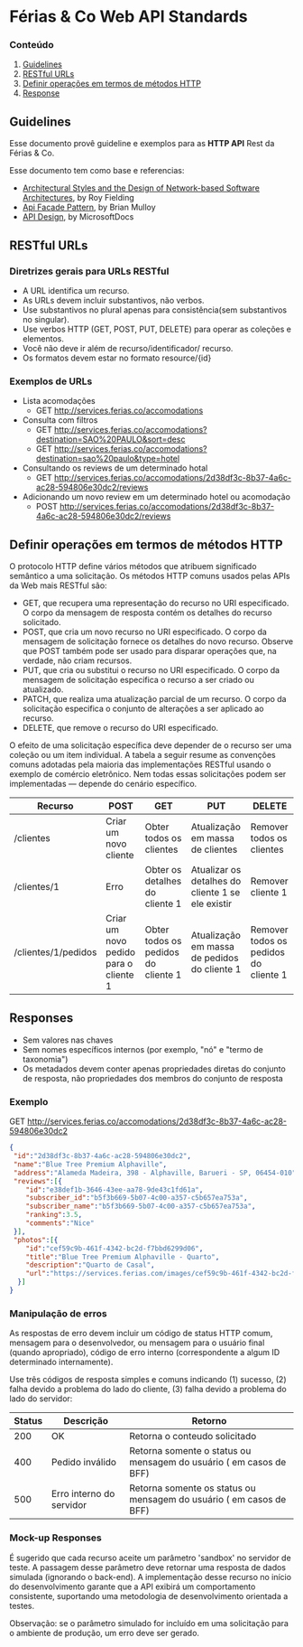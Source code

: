 # Férias &amp; Co  Web API Standards

### Conteúdo
1. [Guidelines](#guidelines)
2. [RESTful URLs](#restful-urls)
3. [Definir operações em termos de métodos HTTP](#definir-operações-em-termos-de-métodos-http)
4. [Response](#responses)


## Guidelines
Esse documento provê guideline e exemplos para as **HTTP API** Rest da Férias & Co.

Esse documento tem como base e referencias:
- [Architectural Styles and
the Design of Network-based Software Architectures](https://www.ics.uci.edu/~fielding/pubs/dissertation/top.htm), by Roy Fielding
- [Api Facade Pattern](https://pages.apigee.com/rs/apigee/images/api-facade-pattern-ebook-2012-06.pdf), by Brian Mulloy
- [API Design](https://docs.microsoft.com/pt-br/azure/architecture/best-practices/api-design), by MicrosoftDocs

## RESTful URLs
### Diretrizes gerais para URLs RESTful
- A URL identifica um recurso.
- As URLs devem incluir substantivos, não verbos.
- Use substantivos no plural apenas para consistência(sem substantivos no singular).
- Use verbos HTTP (GET, POST, PUT, DELETE) para operar as coleções e elementos.
- Você não deve ir além de recurso/identificador/ recurso.
- Os formatos devem estar no formato  resource/{id}

### Exemplos de URLs
- Lista acomodações
  - GET http://services.ferias.co/accomodations
- Consulta com filtros
  - GET http://services.ferias.co/accomodations?destination=SAO%20PAULO&sort=desc
  - GET http://services.ferias.co/accomodations?destination=sao%20paulo&type=hotel
- Consultando os reviews de um determinado hotal
  - GET http://services.ferias.co/accomodations/2d38df3c-8b37-4a6c-ac28-594806e30dc2/reviews
- Adicionando um novo review em um determinado hotel ou acomodação
  - POST http://services.ferias.co/accomodations/2d38df3c-8b37-4a6c-ac28-594806e30dc2/reviews

## Definir operações em termos de métodos HTTP

O protocolo HTTP define vários métodos que atribuem significado semântico a uma solicitação. Os métodos HTTP comuns usados pelas APIs da Web mais RESTful são:
 - GET, que recupera uma representação do recurso no URI especificado. O corpo da mensagem de resposta contém os detalhes do recurso solicitado.
- POST, que cria um novo recurso no URI especificado. O corpo da mensagem de solicitação fornece os detalhes do novo recurso. Observe que POST também pode ser usado para disparar operações que, na verdade, não criam recursos.
- PUT, que cria ou substitui o recurso no URI especificado. O corpo da mensagem de solicitação especifica o recurso a ser criado ou atualizado.
- PATCH, que realiza uma atualização parcial de um recurso. O corpo da solicitação especifica o conjunto de alterações a ser aplicado ao recurso.
- DELETE, que remove o recurso do URI especificado.

O efeito de uma solicitação específica deve depender de o recurso ser uma coleção ou um item individual. A tabela a seguir resume as convenções comuns adotadas pela maioria das implementações RESTful usando o exemplo de comércio eletrônico. Nem todas essas solicitações podem ser implementadas — depende do cenário específico.

|Recurso	|POST	|GET	|PUT	|DELETE|
|--------|------|-----|-----|------|
|/clientes	|Criar um novo cliente	|Obter todos os clientes	|Atualização em massa de clientes	|Remover todos os clientes|
|/clientes/1	|Erro|	Obter os detalhes do cliente 1	|Atualizar os detalhes do cliente 1 se ele existir	|Remover cliente 1|
|/clientes/1/pedidos	|Criar um novo pedido para o cliente 1	|Obter todos os pedidos do cliente 1	|Atualização em massa de pedidos do cliente 1	|Remover todos os pedidos do cliente 1|


## Responses
- Sem valores nas chaves
- Sem nomes específicos internos (por exemplo, "nó" e "termo de taxonomia")
- Os metadados devem conter apenas propriedades diretas do conjunto de resposta, não propriedades dos membros do conjunto de resposta

### Exemplo

GET http://services.ferias.co/accomodations/2d38df3c-8b37-4a6c-ac28-594806e30dc2
```json
{
 "id":"2d38df3c-8b37-4a6c-ac28-594806e30dc2",
 "name":"Blue Tree Premium Alphaville",
 "address":"Alameda Madeira, 398 - Alphaville, Barueri - SP, 06454-010",
 "reviews":[{
    "id":"e38def1b-3646-43ee-aa78-9de43c1fd61a",
    "subscriber_id":"b5f3b669-5b07-4c00-a357-c5b657ea753a",
    "subscriber_name":"b5f3b669-5b07-4c00-a357-c5b657ea753a",
    "ranking":3.5,
    "comments":"Nice"
 }],
 "photos":[{
    "id":"cef59c9b-461f-4342-bc2d-f7bbd6299d06",
    "title":"Blue Tree Premium Alphaville - Quarto",
    "description":"Quarto de Casal",
    "url":"https://services.ferias.com/images/cef59c9b-461f-4342-bc2d-f7bbd6299d06"
  }]
}
```
### Manipulação de erros
As respostas de erro devem incluir um código de status HTTP comum, mensagem para o desenvolvedor, ou mensagem para o usuário final (quando apropriado), código de erro interno (correspondente a algum ID determinado internamente).

Use três códigos de resposta simples e comuns indicando (1) sucesso, (2) falha devido a problema do lado do cliente, (3) falha devido a problema do lado do servidor:

| Status | Descrição                  | Retorno                                             |
|--------|----------------------------|-----------------------------------------------------|
|200     | OK                         | Retorna o conteudo solicitado                       |
|400     | Pedido inválido            | Retorna somente o status ou mensagem do usuário ( em casos de BFF)  |
|500     | Erro interno do servidor   | Retorna somente os status ou mensagem do usuário ( em casos de BFF) |

### Mock-up Responses
É sugerido que cada recurso aceite um parâmetro 'sandbox' no servidor de teste. A passagem desse parâmetro deve retornar uma resposta de dados simulada (ignorando o back-end).
A implementação desse recurso no início do desenvolvimento garante que a API exibirá um comportamento consistente, suportando uma metodologia de desenvolvimento orientada a testes.

Observação: se o parâmetro simulado for incluído em uma solicitação para o ambiente de produção, um erro deve ser gerado.
